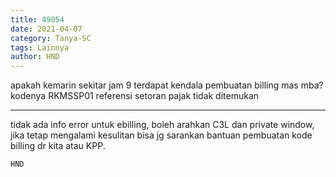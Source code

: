 ```yaml
---
title: 49054
date: 2021-04-07
category: Tanya-SC
tags: Lainnya
author: HND
---
```


apakah kemarin sekitar jam 9 terdapat kendala pembuatan billing mas mba? kodenya RKMSSP01 referensi setoran pajak tidak ditemukan

---

tidak ada info error untuk ebilling, boleh arahkan C3L dan private window, jika tetap mengalami kesulitan bisa jg sarankan bantuan pembuatan kode billing dr kita atau KPP.

`HND`
